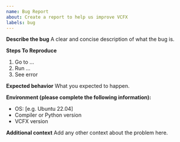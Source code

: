 ```yaml
---
name: Bug Report
about: Create a report to help us improve VCFX
labels: bug
---
```


**Describe the bug**
A clear and concise description of what the bug is.

**Steps To Reproduce**
1. Go to ...
2. Run ...
3. See error

**Expected behavior**
What you expected to happen.

**Environment (please complete the following information):**
- OS: [e.g. Ubuntu 22.04]
- Compiler or Python version
- VCFX version

**Additional context**
Add any other context about the problem here.

